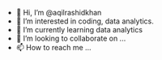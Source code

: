 - 👋 Hi, I’m @aqilrashidkhan
- 👀 I’m interested in coding, data analytics.
- 🌱 I’m currently learning data analytics
- 💞️ I’m looking to collaborate on ...
- 📫 How to reach me ...

<!---
aqilrashidkhan/aqilrashidkhan is a ✨ special ✨ repository because its `README.md` (this file) appears on your GitHub profile.
You can click the Preview link to take a look at your changes.
--->

